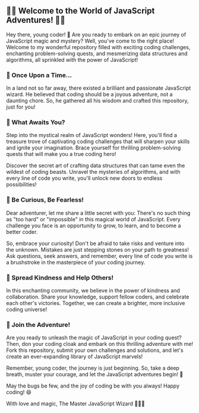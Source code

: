 ## 🌟🚀 Welcome to the World of JavaScript Adventures! 🚀🌟

Hey there, young coder! 🤗 Are you ready to embark on an epic journey of JavaScript magic and mystery? Well, you've come to the right place! Welcome to my wonderful repository filled with exciting coding challenges, enchanting problem-solving quests, and mesmerizing data structures and algorithms, all sprinkled with the power of JavaScript!

### 🌈 Once Upon a Time...

In a land not so far away, there existed a brilliant and passionate JavaScript wizard. He believed that coding should be a joyous adventure, not a daunting chore. So, he gathered all his wisdom and crafted this repository, just for you!

### 🏰 What Awaits You?

Step into the mystical realm of JavaScript wonders! Here, you'll find a treasure trove of captivating coding challenges that will sharpen your skills and ignite your imagination. Brace yourself for thrilling problem-solving quests that will make you a true coding hero!

Discover the secret art of crafting data structures that can tame even the wildest of coding beasts. Unravel the mysteries of algorithms, and with every line of code you write, you'll unlock new doors to endless possibilities!

### 🌟 Be Curious, Be Fearless!

Dear adventurer, let me share a little secret with you: There's no such thing as "too hard" or "impossible" in this magical world of JavaScript. Every challenge you face is an opportunity to grow, to learn, and to become a better coder.

So, embrace your curiosity! Don't be afraid to take risks and venture into the unknown. Mistakes are just stepping stones on your path to greatness! Ask questions, seek answers, and remember, every line of code you write is a brushstroke in the masterpiece of your coding journey.

### 🦄 Spread Kindness and Help Others!

In this enchanting community, we believe in the power of kindness and collaboration. Share your knowledge, support fellow coders, and celebrate each other's victories. Together, we can create a brighter, more inclusive coding universe!

### 🎉 Join the Adventure!

Are you ready to unleash the magic of JavaScript in your coding quest? Then, don your coding cloak and embark on this thrilling adventure with me! Fork this repository, submit your own challenges and solutions, and let's create an ever-expanding library of JavaScript marvels!

Remember, young coder, the journey is just beginning. So, take a deep breath, muster your courage, and let the JavaScript adventures begin! 🚀

May the bugs be few, and the joy of coding be with you always! Happy coding! 😄

With love and magic,
The Master JavaScript Wizard 🧙‍♂️🧙️